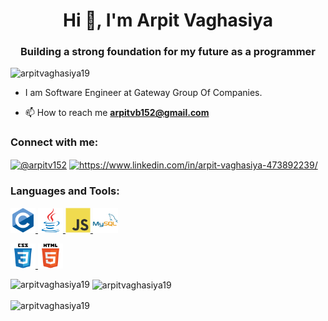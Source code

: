 <h1 align="center">Hi 👋, I'm Arpit Vaghasiya</h1>
<h3 align="center">Building a strong foundation for my future as a programmer</h3>

<p align="left"> <img src="https://komarev.com/ghpvc/?username=arpitvaghasiya19&label=Profile%20views&color=0e75b6&style=flat" alt="arpitvaghasiya19" /> </p>

- I am Software Engineer at Gateway Group Of Companies.

- 📫 How to reach me **arpitvb152@gmail.com**

<h3 align="left">Connect with me:</h3>
<p align="left">
<a href="https://twitter.com/@arpitv152" target="blank"><img align="center" src="https://raw.githubusercontent.com/rahuldkjain/github-profile-readme-generator/master/src/images/icons/Social/twitter.svg" alt="@arpitv152" height="30" width="40" /></a>
<a href="https://linkedin.com/in/https://www.linkedin.com/in/arpit-vaghasiya-473892239" target="blank"><img align="center" src="https://raw.githubusercontent.com/rahuldkjain/github-profile-readme-generator/master/src/images/icons/Social/linked-in-alt.svg" alt="https://www.linkedin.com/in/arpit-vaghasiya-473892239/" height="30" width="40" /></a>
</p>

<h3 align="left">Languages and Tools:</h3>
<p align="left"> <a href="https://www.cprogramming.com/" target="_blank" rel="noreferrer"> <img src="https://raw.githubusercontent.com/devicons/devicon/master/icons/c/c-original.svg" alt="c" width="40" height="40"/> </a> <a href="https://www.java.com" target="_blank" rel="noreferrer"> <img src="https://raw.githubusercontent.com/devicons/devicon/master/icons/java/java-original.svg" alt="java" width="40" height="40"/> </a> <a href="https://developer.mozilla.org/en-US/docs/Web/JavaScript" target="_blank" rel="noreferrer"> <img src="https://raw.githubusercontent.com/devicons/devicon/master/icons/javascript/javascript-original.svg" alt="javascript" width="40" height="40"/> </a> <a href="https://www.mysql.com/" target="_blank" rel="noreferrer"> <img src="https://raw.githubusercontent.com/devicons/devicon/master/icons/mysql/mysql-original-wordmark.svg" alt="mysql" width="40" height="40"/> </a> </p><a href="https://www.w3schools.com/css/" target="_blank" rel="noreferrer"> <img src="https://raw.githubusercontent.com/devicons/devicon/master/icons/css3/css3-original-wordmark.svg" alt="css3" width="40" height="40"/> </a> <a href="https://www.w3.org/html/" target="_blank" rel="noreferrer"> <img src="https://raw.githubusercontent.com/devicons/devicon/master/icons/html5/html5-original-wordmark.svg" alt="html5" width="40" height="40"/> </a> 

<p><img align="left" src="https://github-readme-stats.vercel.app/api/top-langs?username=arpitvaghasiya19&show_icons=true&locale=en&layout=compact" alt="arpitvaghasiya19" /></p>

<p>&nbsp;<img align="center" src="https://github-readme-stats.vercel.app/api?username=arpitvaghasiya19&show_icons=true&locale=en" alt="arpitvaghasiya19" /></p>

<p><img align="center" src="https://github-readme-streak-stats.herokuapp.com/?user=arpitvaghasiya19&" alt="arpitvaghasiya19" /></p>
